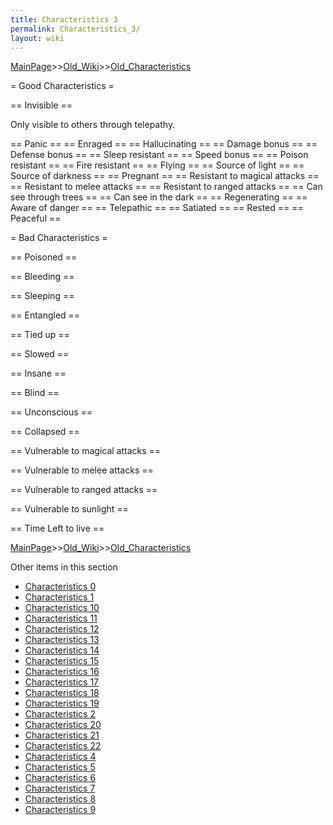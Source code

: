 ```yaml
---
title: Characteristics 3
permalink: Characteristics_3/
layout: wiki
---
```


[MainPage](/keeperrl_wiki/ "wikilink")>>[Old_Wiki](/keeperrl_wiki/Old_Wiki "wikilink")>>[Old_Characteristics](/keeperrl_wiki/Old_Characteristics "wikilink")

= Good Characteristics =

== Invisible ==

Only visible to others through telepathy.

== Panic ==
== Enraged ==
== Hallucinating ==
== Damage bonus ==
== Defense bonus ==
== Sleep resistant ==
== Speed bonus ==
== Poison resistant ==
== Fire resistant ==
== Flying ==
== Source of light ==
== Source of darkness ==
== Pregnant ==
== Resistant to magical attacks ==
== Resistant to melee attacks ==
== Resistant to ranged attacks ==
== Can see through trees ==
== Can see in the dark ==
== Regenerating ==
== Aware of danger ==
== Telepathic ==
== Satiated ==
== Rested ==
== Peaceful ==

= Bad Characteristics =

== Poisoned ==

== Bleeding ==

== Sleeping ==

== Entangled ==

== Tied up ==

== Slowed ==

== Insane ==

== Blind ==

== Unconscious ==

== Collapsed ==

== Vulnerable to magical attacks ==

== Vulnerable to melee attacks ==

== Vulnerable to ranged attacks ==

== Vulnerable to sunlight ==

== Time Left to live ==

[MainPage](/keeperrl_wiki/ "wikilink")>>[Old_Wiki](/keeperrl_wiki/Old_Wiki "wikilink")>>[Old_Characteristics](/keeperrl_wiki/Old_Characteristics "wikilink")

Other items in this section
-    [Characteristics 0](/keeperrl_wiki/Characteristics_0 "wikilink")
-    [Characteristics 1](/keeperrl_wiki/Characteristics_1 "wikilink")
-    [Characteristics 10](/keeperrl_wiki/Characteristics_10 "wikilink")
-    [Characteristics 11](/keeperrl_wiki/Characteristics_11 "wikilink")
-    [Characteristics 12](/keeperrl_wiki/Characteristics_12 "wikilink")
-    [Characteristics 13](/keeperrl_wiki/Characteristics_13 "wikilink")
-    [Characteristics 14](/keeperrl_wiki/Characteristics_14 "wikilink")
-    [Characteristics 15](/keeperrl_wiki/Characteristics_15 "wikilink")
-    [Characteristics 16](/keeperrl_wiki/Characteristics_16 "wikilink")
-    [Characteristics 17](/keeperrl_wiki/Characteristics_17 "wikilink")
-    [Characteristics 18](/keeperrl_wiki/Characteristics_18 "wikilink")
-    [Characteristics 19](/keeperrl_wiki/Characteristics_19 "wikilink")
-    [Characteristics 2](/keeperrl_wiki/Characteristics_2 "wikilink")
-    [Characteristics 20](/keeperrl_wiki/Characteristics_20 "wikilink")
-    [Characteristics 21](/keeperrl_wiki/Characteristics_21 "wikilink")
-    [Characteristics 22](/keeperrl_wiki/Characteristics_22 "wikilink")
-    [Characteristics 4](/keeperrl_wiki/Characteristics_4 "wikilink")
-    [Characteristics 5](/keeperrl_wiki/Characteristics_5 "wikilink")
-    [Characteristics 6](/keeperrl_wiki/Characteristics_6 "wikilink")
-    [Characteristics 7](/keeperrl_wiki/Characteristics_7 "wikilink")
-    [Characteristics 8](/keeperrl_wiki/Characteristics_8 "wikilink")
-    [Characteristics 9](/keeperrl_wiki/Characteristics_9 "wikilink")
